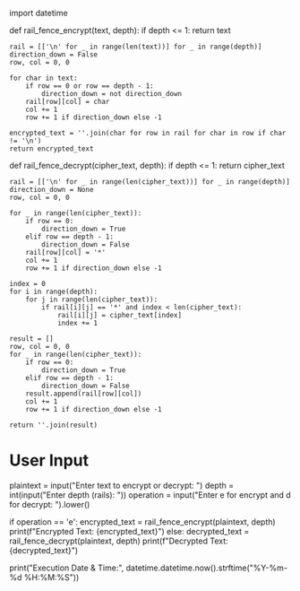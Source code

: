 import datetime

def rail_fence_encrypt(text, depth):
    if depth <= 1:
        return text

    rail = [['\n' for _ in range(len(text))] for _ in range(depth)]
    direction_down = False
    row, col = 0, 0

    for char in text:
        if row == 0 or row == depth - 1:
            direction_down = not direction_down
        rail[row][col] = char
        col += 1
        row += 1 if direction_down else -1

    encrypted_text = ''.join(char for row in rail for char in row if char != '\n')
    return encrypted_text

def rail_fence_decrypt(cipher_text, depth):
    if depth <= 1:
        return cipher_text

    rail = [['\n' for _ in range(len(cipher_text))] for _ in range(depth)]
    direction_down = None
    row, col = 0, 0

    for _ in range(len(cipher_text)):
        if row == 0:
            direction_down = True
        elif row == depth - 1:
            direction_down = False
        rail[row][col] = '*'
        col += 1
        row += 1 if direction_down else -1

    index = 0
    for i in range(depth):
        for j in range(len(cipher_text)):
            if rail[i][j] == '*' and index < len(cipher_text):
                rail[i][j] = cipher_text[index]
                index += 1

    result = []
    row, col = 0, 0
    for _ in range(len(cipher_text)):
        if row == 0:
            direction_down = True
        elif row == depth - 1:
            direction_down = False
        result.append(rail[row][col])
        col += 1
        row += 1 if direction_down else -1

    return ''.join(result)

# User Input
plaintext = input("Enter text to encrypt or decrypt: ")
depth = int(input("Enter depth (rails): "))
operation = input("Enter e for encrypt and d for decrypt: ").lower()

if operation == 'e':
    encrypted_text = rail_fence_encrypt(plaintext, depth)
    print(f"Encrypted Text: {encrypted_text}")
else:
    decrypted_text = rail_fence_decrypt(plaintext, depth)
    print(f"Decrypted Text: {decrypted_text}")

print("Execution Date & Time:", datetime.datetime.now().strftime("%Y-%m-%d %H:%M:%S"))

